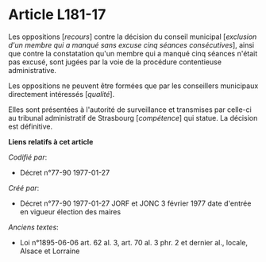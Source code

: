 # Article L181-17

Les oppositions [*recours*] contre la décision du conseil municipal [*exclusion d'un membre qui a manqué sans excuse cinq
séances consécutives*], ainsi que contre la constatation qu'un membre qui a manqué cinq séances n'était pas excusé, sont
jugées par la voie de la procédure contentieuse administrative. 

Les oppositions ne peuvent être formées que par les conseillers municipaux directement intéressés [*qualité*]. 

Elles sont présentées à l'autorité de surveillance et transmises par celle-ci au tribunal administratif de Strasbourg
[*compétence*] qui statue. La décision est définitive.

**Liens relatifs à cet article**

_Codifié par_:

  - Décret n°77-90 1977-01-27

_Créé par_:

  - Décret n°77-90 1977-01-27 JORF et JONC 3 février 1977 date d'entrée en vigueur élection des maires

_Anciens textes_:

  - Loi n°1895-06-06 art. 62 al. 3, art. 70 al. 3 phr. 2 et dernier al., locale, Alsace et Lorraine

